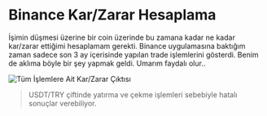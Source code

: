 # Binance Kar/Zarar Hesaplama

İşimin düşmesi üzerine bir coin üzerinde bu zamana kadar ne kadar kar/zarar ettiğimi hesaplamam gerekti. Binance uygulamasına baktığım zaman sadece son 3 ay içerisinde yapılan trade işlemlerini gösterdi. Benim de aklıma böyle bir şey yapmak geldi. Umarım faydalı olur..

![Tüm İşlemlere Ait Kar/Zarar Çıktısı](blob:https://ibb.co/54mwyhH)

> USDT/TRY çiftinde yatırma ve çekme işlemleri sebebiyle hatalı sonuçlar verebiliyor.